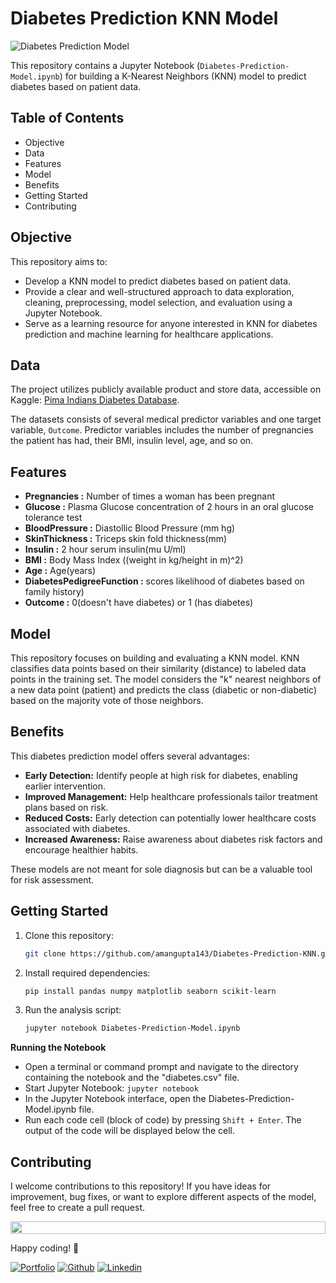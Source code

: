 # Diabetes Prediction KNN Model

![Diabetes Prediction Model](https://github.com/amangupta143/Diabetes-Prediction-KNN/assets/109453339/69e89fbf-683f-461d-8198-9ee2f04c7ab2)

This repository contains a Jupyter Notebook (`Diabetes-Prediction-Model.ipynb`) for building a K-Nearest Neighbors (KNN) model to predict diabetes based on patient data.

## Table of Contents
- Objective
- Data
- Features
- Model
- Benefits
- Getting Started
- Contributing


## Objective
This repository aims to:

- Develop a KNN model to predict diabetes based on patient data.
- Provide a clear and well-structured approach to data exploration, cleaning, preprocessing, model selection, and evaluation using a Jupyter Notebook.
- Serve as a learning resource for anyone interested in KNN for diabetes prediction and machine learning for healthcare applications.


## Data
The project utilizes publicly available product and store data, accessible on Kaggle: <a href="https://www.kaggle.com/datasets/uciml/pima-indians-diabetes-database" >Pima Indians Diabetes Database</a>.

The datasets consists of several medical predictor variables and one target variable, `Outcome`. Predictor variables includes the number of pregnancies the patient has had, their BMI, insulin level, age, and so on.



## Features

- **Pregnancies :** Number of times a woman has been pregnant
- **Glucose :** Plasma Glucose concentration of 2 hours in an oral glucose tolerance test
- **BloodPressure :** Diastollic Blood Pressure (mm hg)
- **SkinThickness :** Triceps skin fold thickness(mm)
- **Insulin :** 2 hour serum insulin(mu U/ml)
- **BMI :** Body Mass Index ((weight in kg/height in m)^2)
- **Age :** Age(years)
- **DiabetesPedigreeFunction :** scores likelihood of diabetes based on family history)
- **Outcome :** 0(doesn't have diabetes) or 1 (has diabetes)


## Model

This repository focuses on building and evaluating a KNN model. KNN classifies data points based on their similarity (distance) to labeled data points in the training set. The model considers the "k" nearest neighbors of a new data point (patient) and predicts the class (diabetic or non-diabetic) based on the majority vote of those neighbors.


## Benefits

This diabetes prediction model offers several advantages:

- **Early Detection:** Identify people at high risk for diabetes, enabling earlier intervention.
- **Improved Management:** Help healthcare professionals tailor treatment plans based on risk.
- **Reduced Costs:** Early detection can potentially lower healthcare costs associated with diabetes.
- **Increased Awareness:** Raise awareness about diabetes risk factors and encourage healthier habits.

These models are not meant for sole diagnosis but can be a valuable tool for risk assessment.


## Getting Started
1. Clone this repository:
   ```bash
   git clone https://github.com/amangupta143/Diabetes-Prediction-KNN.git
3. Install required dependencies:
   ```bash
   pip install pandas numpy matplotlib seaborn scikit-learn
5. Run the analysis script:
   ```bash
   jupyter notebook Diabetes-Prediction-Model.ipynb

**Running the Notebook**

- Open a terminal or command prompt and navigate to the directory containing the notebook and the "diabetes.csv" file.
- Start Jupyter Notebook: `jupyter notebook`
- In the Jupyter Notebook interface, open the Diabetes-Prediction-Model.ipynb file.
- Run each code cell (block of code) by pressing `Shift + Enter`. The output of the code will be displayed below the cell.

## Contributing

I welcome contributions to this repository! If you have ideas for improvement, bug fixes, or want to explore different aspects of the model, feel free to create a pull request.


<!--- Animated Line: --->

<img src="https://i.imgur.com/dBaSKWF.gif" height="20" width="100%">

Happy coding! 🚀

<!-- Footer Links -->
[![Portfolio](https://img.shields.io/badge/-Portfolio-red?style=flat&logo=appveyor&logoColor=white)](https://github.com/amangupta143)
[![Github](https://img.shields.io/badge/-Github-000?style=flat&logo=Github&logoColor=white)](https://github.com/amangupta143)
[![Linkedin](https://img.shields.io/badge/-LinkedIn-blue?style=flat&logo=Linkedin&logoColor=white)](https://www.linkedin.com/in/amangupta143/)
